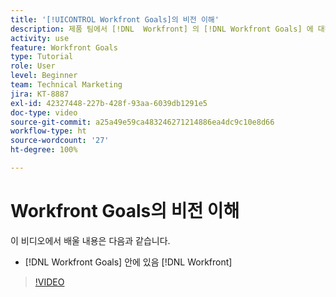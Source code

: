 ```yaml
---
title: '[!UICONTROL Workfront Goals]의 비전 이해'
description: 제품 팀에서 [!DNL  Workfront] 의 [!DNL Workfront Goals] 에 대해 알아보기
activity: use
feature: Workfront Goals
type: Tutorial
role: User
level: Beginner
team: Technical Marketing
jira: KT-8887
exl-id: 42327448-227b-428f-93aa-6039db1291e5
doc-type: video
source-git-commit: a25a49e59ca483246271214886ea4dc9c10e8d66
workflow-type: ht
source-wordcount: '27'
ht-degree: 100%

---
```


# Workfront Goals의 비전 이해

이 비디오에서 배울 내용은 다음과 같습니다.

* [!DNL Workfront Goals] 안에 있음 [!DNL  Workfront]

>[!VIDEO](https://video.tv.adobe.com/v/335181/?quality=12&learn=on)
